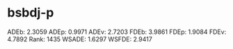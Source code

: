 # bsbdj-p

ADEb: 2.3059
ADEp: 0.9971
ADEv: 2.7203
FDEb: 3.9861
FDEp: 1.9084
FDEv: 4.7892
Rank: 1435
WSADE: 1.6297
WSFDE: 2.9417